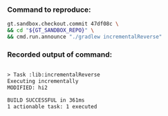 ### Command to reproduce:
```bash
gt.sandbox.checkout.commit 47df08c \
&& cd "${GT_SANDBOX_REPO}" \
&& cmd.run.announce "./gradlew incrementalReverse"
```

### Recorded output of command:
```txt

> Task :lib:incrementalReverse
Executing incrementally
MODIFIED: hi2

BUILD SUCCESSFUL in 361ms
1 actionable task: 1 executed
```

